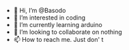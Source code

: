 - 👋 Hi, I’m @Basodo
- 👀 I’m interested in coding
- 🌱 I’m currently learning arduino
- 💞️ I’m looking to collaborate on nothing
- 📫 How to reach me. Just don' t

<!---
Basodo/Basodo is a ✨ special ✨ repository because its `README.md` (this file) appears on your GitHub profile.
You can click the Preview link to take a look at your changes.
--->
